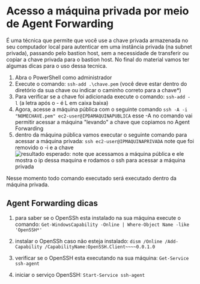 # Acesso a máquina privada por meio de Agent Forwarding

É uma técnica que permite que você use a chave privada armazenada no seu computador local para autenticar em uma instância privada (na subnet privada), passando pelo bastion host, sem a necessidade de transferir ou copiar a chave privada para o bastion host. No final do material vamos ter algumas dicas para o uso dessa tecnica.

1. Abra o PowerShell como administrador
2. Execute o comando: `ssh-add .\chave.pem` (você deve estar dentro do diretório da sua chave ou indicar o caminho correto para a chave*)
3. Para verificar se a chave foi adicionada execute o comando: `ssh-add -l` (a letra após o - é L em caixa baixa)
4. Agora, acesse a máquina pública com o seguinte comando `ssh -A -i "NOMECHAVE.pem" ec2-user@IPDAMAQUINAPUBLICA` esse -A no comando vai permitir acessar a máquina "levando" a chave que copiamos no Agent Forwarding
5. dentro da máquina pública vamos executar o seguinte comando para acessar a máquina privada: `ssh ec2-user@IPMAQUINAPRIVADA` note que foi removido o -i e a chave
![resultado esperado: note que acessamos a máquina pública e ele mostra o ip dessa maquina e rodamos o ssh para acessar a máquina privada](https://github.com/user-attachments/assets/34937140-ddaa-4a0e-840a-0bf539b4c307)

 Nesse momento todo comando executado será executado dentro da máquina privada.


## Agent Forwarding dicas


1. para saber se o OpenSSh esta instalado na sua máquina execute o comando:
    `Get-WindowsCapability -Online | Where-Object Name -like 'OpenSSH*'`

2. instalar o OpenSSh caso não esteja instalado:
    `dism /Online /Add-Capability /CapabilityName:OpenSSH.Client~~~~0.0.1.0`

3. verificar se o OpenSSH esta executando na sua máquina:
    `Get-Service ssh-agent`

4. iniciar o serviço OpenSSH:
    `Start-Service ssh-agent`
